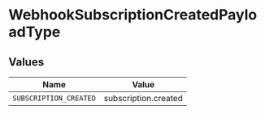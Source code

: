 # WebhookSubscriptionCreatedPayloadType


## Values

| Name                   | Value                  |
| ---------------------- | ---------------------- |
| `SUBSCRIPTION_CREATED` | subscription.created   |